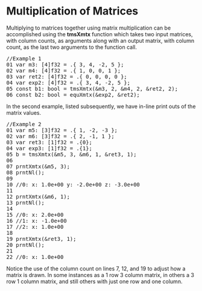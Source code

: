 # Multiplication of Matrices

Multiplying to matrices together using matrix multiplication can be
accomplished using the <b>tmsXmtx</b> function which takes two input matrices, with column counts, as arguments along with an output matrix, with column count, as the last two arguments to the function call.

<!-- //"XMTX: ELA - Larson, Edwards: 2.1 Example 4, E5 test" -->
<pre>
//Example 1
01 var m3: [4]f32 = .{ 3, 4, -2, 5 };
02 var m4: [4]f32 = .{ 1, 0, 0, 1 };
03 var ret2: [4]f32 = .{ 0, 0, 0, 0 };
04 var exp2: [4]f32 = .{ 3, 4, -2, 5 };
05 const b1: bool = tmsXmtx(&m3, 2, &m4, 2, &ret2, 2);
06 const b2: bool = equXmtx(&exp2, &ret2);
</pre>

In the second example, listed subsequently, we have in-line print outs
of the matrix values.

<!-- //XMTX: ELA - Larson, Edwards: 2.1 Example 4, E5 test -->
<pre>
//Example 2
01 var m5: [3]f32 = .{ 1, -2, -3 };
02 var m6: [3]f32 = .{ 2, -1, 1 };
03 var ret3: [1]f32 = .{0};
04 var exp3: [1]f32 = .{1};
05 b = tmsXmtx(&m5, 3, &m6, 1, &ret3, 1);
06 
07 prntXmtx(&m5, 3);
08 prntNl();
09 
10 //0: x: 1.0e+00 y: -2.0e+00 z: -3.0e+00
11 
12 prntXmtx(&m6, 1);
13 prntNl();
14 
15 //0: x: 2.0e+00 
16 //1: x: -1.0e+00
17 //2: x: 1.0e+00
18 
19 prntXmtx(&ret3, 1);
20 prntNl();
21 
22 //0: x: 1.0e+00
</pre>

Notice the use of the column count on lines 7, 12, and 19 to adjust how a matrix is drawn. In some instances as a 1 row 3 column matrix, in others a 3 row 1 column matrix, and still others with just one row and one column.
